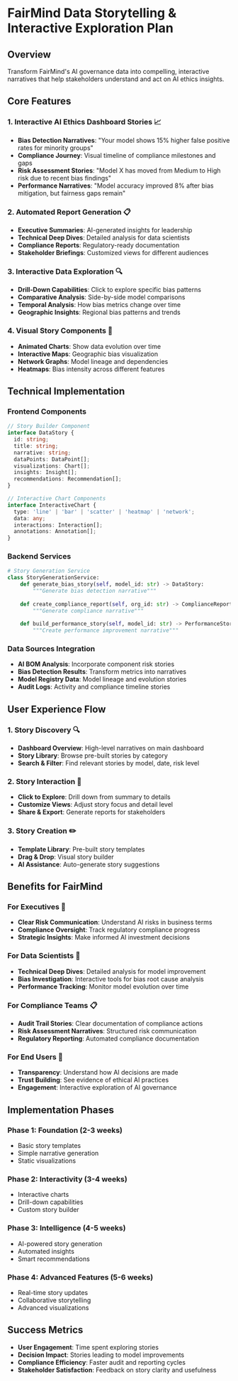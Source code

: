 # FairMind Data Storytelling & Interactive Exploration Plan

## **Overview**
Transform FairMind's AI governance data into compelling, interactive narratives that help stakeholders understand and act on AI ethics insights.

## **Core Features**

### **1. Interactive AI Ethics Dashboard Stories** 📈
- **Bias Detection Narratives**: "Your model shows 15% higher false positive rates for minority groups"
- **Compliance Journey**: Visual timeline of compliance milestones and gaps
- **Risk Assessment Stories**: "Model X has moved from Medium to High risk due to recent bias findings"
- **Performance Narratives**: "Model accuracy improved 8% after bias mitigation, but fairness gaps remain"

### **2. Automated Report Generation** 📋
- **Executive Summaries**: AI-generated insights for leadership
- **Technical Deep Dives**: Detailed analysis for data scientists
- **Compliance Reports**: Regulatory-ready documentation
- **Stakeholder Briefings**: Customized views for different audiences

### **3. Interactive Data Exploration** 🔍
- **Drill-Down Capabilities**: Click to explore specific bias patterns
- **Comparative Analysis**: Side-by-side model comparisons
- **Temporal Analysis**: How bias metrics change over time
- **Geographic Insights**: Regional bias patterns and trends

### **4. Visual Story Components** 🎨
- **Animated Charts**: Show data evolution over time
- **Interactive Maps**: Geographic bias visualization
- **Network Graphs**: Model lineage and dependencies
- **Heatmaps**: Bias intensity across different features

## **Technical Implementation**

### **Frontend Components**
```typescript
// Story Builder Component
interface DataStory {
  id: string;
  title: string;
  narrative: string;
  dataPoints: DataPoint[];
  visualizations: Chart[];
  insights: Insight[];
  recommendations: Recommendation[];
}

// Interactive Chart Components
interface InteractiveChart {
  type: 'line' | 'bar' | 'scatter' | 'heatmap' | 'network';
  data: any;
  interactions: Interaction[];
  annotations: Annotation[];
}
```

### **Backend Services**
```python
# Story Generation Service
class StoryGenerationService:
    def generate_bias_story(self, model_id: str) -> DataStory:
        """Generate bias detection narrative"""
        
    def create_compliance_report(self, org_id: str) -> ComplianceReport:
        """Generate compliance narrative"""
        
    def build_performance_story(self, model_id: str) -> PerformanceStory:
        """Create performance improvement narrative"""
```

### **Data Sources Integration**
- **AI BOM Analysis**: Incorporate component risk stories
- **Bias Detection Results**: Transform metrics into narratives
- **Model Registry Data**: Model lineage and evolution stories
- **Audit Logs**: Activity and compliance timeline stories

## **User Experience Flow**

### **1. Story Discovery** 🔍
- **Dashboard Overview**: High-level narratives on main dashboard
- **Story Library**: Browse pre-built stories by category
- **Search & Filter**: Find relevant stories by model, date, risk level

### **2. Story Interaction** 🎯
- **Click to Explore**: Drill down from summary to details
- **Customize Views**: Adjust story focus and detail level
- **Share & Export**: Generate reports for stakeholders

### **3. Story Creation** ✏️
- **Template Library**: Pre-built story templates
- **Drag & Drop**: Visual story builder
- **AI Assistance**: Auto-generate story suggestions

## **Benefits for FairMind**

### **For Executives** 👔
- **Clear Risk Communication**: Understand AI risks in business terms
- **Compliance Oversight**: Track regulatory compliance progress
- **Strategic Insights**: Make informed AI investment decisions

### **For Data Scientists** 🔬
- **Technical Deep Dives**: Detailed analysis for model improvement
- **Bias Investigation**: Interactive tools for bias root cause analysis
- **Performance Tracking**: Monitor model evolution over time

### **For Compliance Teams** 📋
- **Audit Trail Stories**: Clear documentation of compliance actions
- **Risk Assessment Narratives**: Structured risk communication
- **Regulatory Reporting**: Automated compliance documentation

### **For End Users** 👥
- **Transparency**: Understand how AI decisions are made
- **Trust Building**: See evidence of ethical AI practices
- **Engagement**: Interactive exploration of AI governance

## **Implementation Phases**

### **Phase 1: Foundation** (2-3 weeks)
- Basic story templates
- Simple narrative generation
- Static visualizations

### **Phase 2: Interactivity** (3-4 weeks)
- Interactive charts
- Drill-down capabilities
- Custom story builder

### **Phase 3: Intelligence** (4-5 weeks)
- AI-powered story generation
- Automated insights
- Smart recommendations

### **Phase 4: Advanced Features** (5-6 weeks)
- Real-time story updates
- Collaborative storytelling
- Advanced visualizations

## **Success Metrics**
- **User Engagement**: Time spent exploring stories
- **Decision Impact**: Stories leading to model improvements
- **Compliance Efficiency**: Faster audit and reporting cycles
- **Stakeholder Satisfaction**: Feedback on story clarity and usefulness

